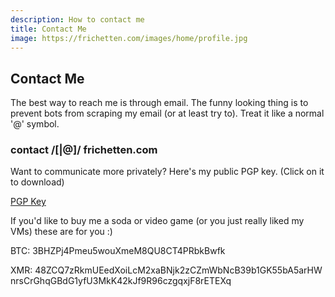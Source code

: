 ```yaml
---
description: How to contact me
title: Contact Me
image: https://frichetten.com/images/home/profile.jpg
---
```

<div class="card">
  <div class="card-block">
    <div class="text-canvas">
      <h2>Contact Me</h2>
      <div class="row">
        <div class="col-md">
          <p>The best way to reach me is through email. The funny looking
            thing is to prevent bots from scraping my email (or at least try to).
            Treat it like a normal '@' symbol.</p>
          <h3>contact /[|@]/ frichetten.com</h3>
          <p>Want to communicate more privately? Here's my public PGP key.
            (Click on it to download)</p>
          <p><a href="/files/pub.asc">PGP Key</a></p>
          <p>If you'd like to buy me a soda or video game (or you just really liked my VMs) these are for you :)</p>
          <p>BTC: 3BHZPj4Pmeu5wouXmeM8QU8CT4PRbkBwfk</p>
          <p style="word-break: break-all">XMR: 48ZCQ7zRkmUEedXoiLcM2xaBNjk2zCZmWbNcB39b1GK55bA5arHWnrsCrGhqGBdG1yfU3MkK42kJf9R96czgqxjF8rETEXq</p>
        </div>
      </div>
    </div>
  </div>
</div>
